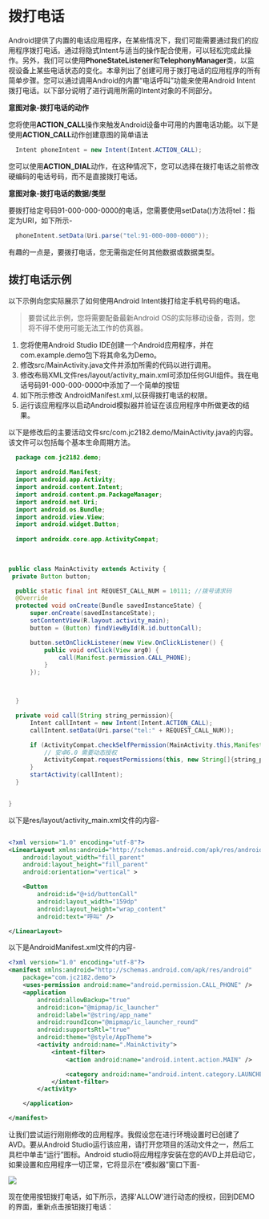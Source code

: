 # 拨打电话
  
  Android提供了内置的电话应用程序，在某些情况下，我们可能需要通过我们的应用程序拨打电话。通过将隐式Intent与适当的操作配合使用，可以轻松完成此操作。另外，我们可以使用**PhoneStateListener**和**TelephonyManager**类，以监视设备上某些电话状态的变化。本章列出了创建可用于拨打电话的应用程序的所有简单步骤。您可以通过调用Android的内置“电话呼叫”功能来使用Android Intent拨打电话。以下部分说明了进行调用所需的Intent对象的不同部分。
  
  **意图对象-拨打电话的动作**
  
  您将使用**ACTION_CALL**操作来触发Android设备中可用的内置电话功能。以下是使用**ACTION_CALL**动作创建意图的简单语法
  
```java
  Intent phoneIntent = new Intent(Intent.ACTION_CALL);
```
  
  
  
  您可以使用**ACTION_DIAL**动作，在这种情况下，您可以选择在拨打电话之前修改硬编码的电话号码，而不是直接拨打电话。
  
  **意图对象-拨打电话的数据/类型**
  
  要拨打给定号码91-000-000-0000的电话，您需要使用setData()方法将tel：指定为URI，如下所示-
  
```java
  phoneIntent.setData(Uri.parse("tel:91-000-000-0000"));
```
  
  
  
  有趣的一点是，要拨打电话，您无需指定任何其他数据或数据类型。
  

  
  ## 拨打电话示例
  
  以下示例向您实际展示了如何使用Android Intent拨打给定手机号码的电话。
  
  > 要尝试此示例，您将需要配备最新Android OS的实际移动设备，否则，您将不得不使用可能无法工作的仿真器。
  
  1. 您将使用Android Studio IDE创建一个Android应用程序，并在com.example.demo包下将其命名为Demo。
  2. 修改src/MainActivity.java文件并添加所需的代码以进行调用。
  3. 修改布局XML文件res/layout/activity_main.xml可添加任何GUI组件。我在电话号码91-000-000-0000中添加了一个简单的按钮
  4. 如下所示修改 AndroidManifest.xml,以获得拨打电话的权限。
  5. 运行该应用程序以启动Android模拟器并验证在该应用程序中所做更改的结果。
  
  以下是修改后的主要活动文件src/com.jc2182.demo/MainActivity.java的内容。该文件可以包括每个基本生命周期方法。
  
```java
  package com.jc2182.demo;
  
  import android.Manifest;
  import android.app.Activity;
  import android.content.Intent;
  import android.content.pm.PackageManager;
  import android.net.Uri;
  import android.os.Bundle;
  import android.view.View;
  import android.widget.Button;
  
  import androidx.core.app.ActivityCompat;
  
  

public class MainActivity extends Activity {
 private Button button;

  public static final int REQUEST_CALL_NUM = 10111; //拨号请求码
  @Override
  protected void onCreate(Bundle savedInstanceState) {
      super.onCreate(savedInstanceState);
      setContentView(R.layout.activity_main);
      button = (Button) findViewById(R.id.buttonCall);

      button.setOnClickListener(new View.OnClickListener() {
          public void onClick(View arg0) {
              call(Manifest.permission.CALL_PHONE);
          }
      });



  }

  private void call(String string_permission){
      Intent callIntent = new Intent(Intent.ACTION_CALL);
      callIntent.setData(Uri.parse("tel:" + REQUEST_CALL_NUM));

      if (ActivityCompat.checkSelfPermission(MainActivity.this,Manifest.permission.CALL_PHONE) != PackageManager.PERMISSION_GRANTED) {
          // 安卓6.0 需要动态授权
          ActivityCompat.requestPermissions(this, new String[]{string_permission},REQUEST_CALL_NUM);
      }
      startActivity(callIntent);
  }


}
```


以下是res/layout/activity_main.xml文件的内容-

```xml

<?xml version="1.0" encoding="utf-8"?>
<LinearLayout xmlns:android="http://schemas.android.com/apk/res/android"
    android:layout_width="fill_parent"
    android:layout_height="fill_parent"
    android:orientation="vertical" >

    <Button
        android:id="@+id/buttonCall"
        android:layout_width="159dp"
        android:layout_height="wrap_content"
        android:text="呼叫" />

</LinearLayout>
````



以下是AndroidManifest.xml文件的内容-

```xml
<?xml version="1.0" encoding="utf-8"?>
<manifest xmlns:android="http://schemas.android.com/apk/res/android"
    package="com.jc2182.demo">
    <uses-permission android:name="android.permission.CALL_PHONE" />
    <application
        android:allowBackup="true"
        android:icon="@mipmap/ic_launcher"
        android:label="@string/app_name"
        android:roundIcon="@mipmap/ic_launcher_round"
        android:supportsRtl="true"
        android:theme="@style/AppTheme">
        <activity android:name=".MainActivity">
            <intent-filter>
                <action android:name="android.intent.action.MAIN" />

                <category android:name="android.intent.category.LAUNCHER" />
            </intent-filter>
        </activity>

    </application>

</manifest>
```



让我们尝试运行刚刚修改的应用程序。我假设您在进行环境设置时已创建了AVD。要从Android Studio运行该应用，请打开您项目的活动文件之一，然后工具栏中单击“运行”图标。Android studio将应用程序安装在您的AVD上并启动它，如果设置和应用程序一切正常，它将显示在“模拟器”窗口下面-

![](https://www.jc2182.com/images/android/call1.png)

现在使用按钮拨打电话，如下所示，选择'ALLOW'进行动态的授权，回到DEMO的界面，重新点击按钮拨打电话：